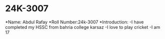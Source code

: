 # 24K-3007
*Name: Abdul Rafay
*Roll Number:24k-3007
*Introduction:
-I have completed my HSSC from bahria college karsaz
-I love to play cricket
-I am 17
